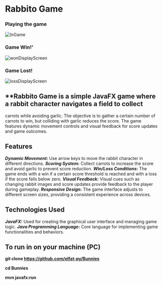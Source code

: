 # Rabbito Game


### Playing the game
![InGame](https://github.com/elfat-py/Bunnies/assets/104862141/baa33307-210d-491a-b707-b110cf1edd27)

### Game Win!'
![wonDisplayScreen](https://github.com/elfat-py/Bunnies/assets/104862141/e0894e2d-3c4f-4818-b041-d93f838b11a9)

### Game Lost!
![lossDisplayScreen](https://github.com/elfat-py/Bunnies/assets/104862141/b5bb3b87-60db-486b-a2ce-791922bc4306)



## **Rabbito Game is a simple JavaFX game where a rabbit character navigates a field to collect
carrots while avoiding garlic. The objective is to gather a certain number of carrots to win,
but colliding with garlic reduces the score. The game features dynamic movement controls and visual 
feedback for score updates and game outcomes.


## Features
***Dynamic Movement:*** Use arrow keys to move the rabbit character in different directions.
***Scoring System:*** Collect carrots to increase the score and avoid garlic to prevent score reduction.
***Win/Loss Conditions:*** The game ends with a win if a certain score threshold is reached and with a loss if the score falls below zero.
***Visual Feedback:*** Visual cues such as changing rabbit images and score updates provide feedback to the player during gameplay.
***Responsive Design:*** The game interface adjusts to different screen sizes, providing a consistent experience across devices.


## Technologies Used
***JavaFX:*** Used for creating the graphical user interface and managing game logic.
***Java Programming Language:*** Core language for implementing game functionalities and behaviors.


## To run in on your machine (PC)
__git clone https://github.com/elfat-py/Bunnies__

__cd Bunnies__

__mvn javafx:run__
